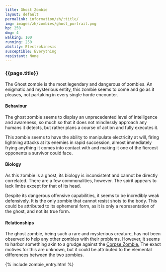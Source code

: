 ```yaml
---
title: Ghost Zombie
layout: default
permalink: information/zh/:title/
img: images/zh/zombies/ghost_portrait.png
hp: 250
dmg: 4
walking: 100
running: 250
ability: Electrokinesis
susceptible: Everything
resistant: None
---
```


<div class="row">
  <div class="col-sm-7">
    <h3>{{page.title}}</h3>
    <p>The Ghost zombie is the most legendary and dangerous of zombies. An enigmatic and mysterious entity, this zombie seems to come and go as it pleases, not partaking in every single horde encounter.</p>
    <h4>Behaviour</h4>
    <p>The ghost zombie seems to display an unprecedented level of intelligence and awareness, so much so that it does not mindlessly approach any humans it detects, but rather plans a course of action and fully executes it.</p> <p>This zombie seems to have the ability to manipulate electricity at will, firing lightning attacks at its enemies in rapid succession, almost immediately frying anything it comes into contact with and making it one of the fiercest opponents a survivor could face.</p>
    <h4>Biology</h4>
    <p>As this zombie is a ghost, its biology is inconsistent and cannot be directly correlated. There are a few commonalities, however. The spirit appears to lack limbs except for that of its head. </p>
    <p>Despite its dangerous offensive capabilities, it seems to be incredibly weak defensively. It is the only zombie that cannot resist shots to the body. This could be attributed to its ephemeral form, as it is only a representation of the ghost, and not its true form.</p>
    <h4>Relationships</h4> 
    <p>The ghost zombie, being such a rare and mysterious creature, has not been observed to help any other zombies with their problems. However, it seems to harbor something akin to a grudge against the <a href="{{site.baseurl}}/information/zh/corpse">Corpse Zombie.</a> The exact motives for this are unknown, but it could be attributed to the elemental differences between the two zombies.</p>
  </div>
  {% include zombie_entry.html %}
</div>